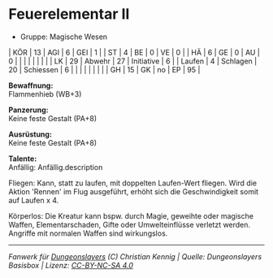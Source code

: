 # Feuerelementar II  
- Gruppe: Magische Wesen  

| KÖR    | 13 | AGI      | 6  | GEI        | 1  |
| ST     | 4  | BE       | 0  | VE         | 0  |
| HÄ     | 6  | GE       | 0  | AU         | 0  |
|        |    |          |    |            |    |
| LK     | 29 | Abwehr   | 27 | Initiative | 6  |
| Laufen | 4  | Schlagen | 20 | Schiessen  | 6  |
|        |    |          |    |            |    |
| GH     | 15 | GK       | no | EP         | 95 |


**Bewaffnung:**  
Flammenhieb (WB+3)

**Panzerung:**  
Keine feste Gestalt (PA+8)

**Ausrüstung:**  
Keine feste Gestalt (PA+8)

**Talente:**  
Anfällig: Anfällig.description

Fliegen: Kann, statt zu laufen, mit doppelten Laufen-Wert fliegen. Wird die Aktion 'Rennen' im Flug ausgeführt, erhöht sich die Geschwindigkeit somit auf Laufen x 4.

Körperlos: Die Kreatur kann bspw. durch Magie, geweihte oder magische Waffen, Elementarschaden, Gifte oder Umwelteinflüsse verletzt werden. Angriffe mit normalen Waffen sind wirkungslos.





___
*Fanwerk für [Dungeonslayers](https://www.dungeonslayers.net/) (C) Christian Kennig | Quelle: Dungeonslayers Basisbox | Lizenz: [CC-BY-NC-SA 4.0](https://creativecommons.org/licenses/by-nc-sa/4.0/deed.de)*
